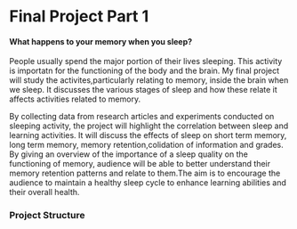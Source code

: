# Final Project Part 1

#### What happens to your memory when you sleep?

People usually spend the major portion of their lives sleeping. This activity is importatn for the functioning of the body and the brain.
My final project will study the activites,particularly relating to memory, inside the brain when we sleep. It discusses the various stages of sleep and how these relate 
it affects activities related to memory.

By collecting data from research articles and experiments conducted on sleeping activity, the project will highlight the correlation between sleep and learning activities.
It will discuss the effects of sleep on short term memory, long term memory, memory retention,colidation of information and grades. By giving an overview of the importance
of a sleep quality on the functioning of memory, audience will be able to better understand their memory retention patterns and relate to them.The aim is to encourage the 
audience to maintain a healthy sleep cycle to enhance learning abilities and their overall health.

### Project Structure
